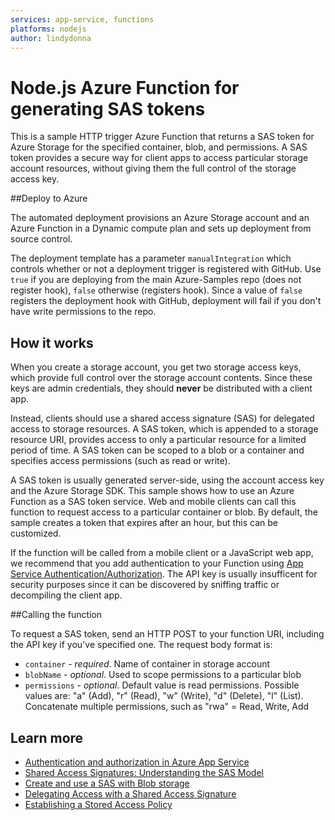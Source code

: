 ```yaml
---
services: app-service, functions
platforms: nodejs
author: lindydonna
---
```


# Node.js Azure Function for generating SAS tokens

This is a sample HTTP trigger Azure Function that returns a SAS token for Azure Storage for the specified container, blob, and permissions. A SAS token provides a secure way for client apps to access particular storage account resources, without giving them the full control of the storage access key.

##Deploy to Azure

The automated deployment provisions an Azure Storage account and an Azure Function in a Dynamic compute plan and sets up deployment from source control. 

The deployment template has a parameter `manualIntegration` which controls whether or not a deployment trigger is registered with GitHub. Use `true` if you are deploying from the main Azure-Samples repo (does not register hook), `false` otherwise (registers hook). Since a value of `false` registers the deployment hook with GitHub, deployment will fail if you don't have write permissions to the repo.

## How it works

When you create a storage account, you get two storage access keys, which provide full control over the storage account contents. Since these keys are admin credentials, they should **never** be distributed with a client app. 

Instead, clients should use a shared access signature (SAS) for delegated access to storage resources. A SAS token, which is appended to a storage resource URI, provides access to only a particular resource for a limited period of time. A SAS token can be scoped to a blob or a container and specifies access permissions (such as read or write).

A SAS token is usually generated server-side, using the account access key and the Azure Storage SDK. This sample shows how to use an Azure Function as a SAS token service. Web and mobile clients can call this function to request access to a particular container or blob. By default, the sample creates a token that expires after an hour, but this can be customized.

If the function will be called from a mobile client or a JavaScript web app, we recommend that you add authentication to your Function using [App Service Authentication/Authorization](https://azure.microsoft.com/en-us/documentation/articles/app-service-authentication-overview/). The API key is usually insufficent for security purposes since it can be discovered by sniffing traffic or decompiling the client app.

##Calling the function

To request a SAS token, send an HTTP POST to your function URI, including the API key if you've specified one. The request body format is:

- `container` - *required*. Name of container in storage account
- `blobName` - *optional*. Used to scope permissions to a particular blob
- `permissions` - *optional*. Default value is read permissions. Possible values are: "a" (Add), "r" (Read), "w" (Write), "d" (Delete), "l" (List). Concatenate multiple permissions, such as "rwa" = Read, Write, Add

## Learn more

- [Authentication and authorization in Azure App Service](https://azure.microsoft.com/en-us/documentation/articles/app-service-authentication-overview/)
- [Shared Access Signatures: Understanding the SAS Model](https://azure.microsoft.com/documentation/articles/storage-dotnet-shared-access-signature-part-1/)
- [Create and use a SAS with Blob storage](https://azure.microsoft.com/documentation/articles/storage-dotnet-shared-access-signature-part-2/)
- [Delegating Access with a Shared Access Signature](https://msdn.microsoft.com/library/ee395415.aspx)
- [Establishing a Stored Access Policy](https://msdn.microsoft.com/library/dn140257.aspx)

